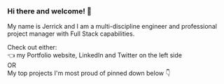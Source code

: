 ### Hi there and welcome! 👋

My name is Jerrick and I am a multi-discipline engineer and professional project manager with Full Stack capabilities. 

Check out either: </br>
👈 my Portfolio website, LinkedIn and Twitter on the left side </br>
OR </br>
My top projects I'm most proud of pinned down below 👇

<!--
**s0ysau/s0ysau** is a ✨ _special_ ✨ repository because its `README.md` (this file) appears on your GitHub profile.

Here are some ideas to get you started:

- 🔭 I’m currently working on ...
- 🌱 I’m currently learning ...
- 👯 I’m looking to collaborate on ...
- 🤔 I’m looking for help with ...
- 💬 Ask me about ...
- 📫 How to reach me: ...
- 😄 Pronouns: ...
- ⚡ Fun fact: ...
-->
